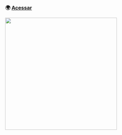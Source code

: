### :earth_africa: [Acessar](https://biacoelho.github.io/50projects50days-html-css-js/day3-rotating-navigation)

<img src="https://raw.githubusercontent.com/biacoelho/50projects50days-html-css-js/main/day3-rotating-navigation/image-demo.gif" width="360px"/>
